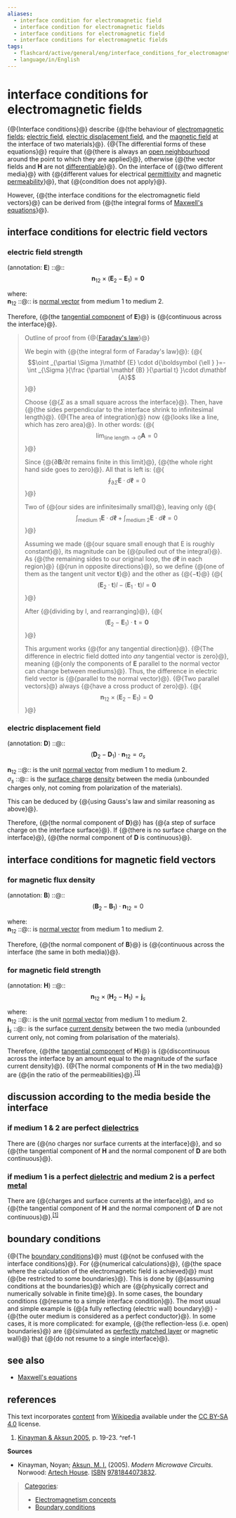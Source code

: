 ```yaml
---
aliases:
  - interface condition for electromagnetic field
  - interface condition for electromagnetic fields
  - interface conditions for electromagnetic field
  - interface conditions for electromagnetic fields
tags:
  - flashcard/active/general/eng/interface_conditions_for_electromagnetic_fields
  - language/in/English
---
```


# interface conditions for electromagnetic fields

<!-- | [papers](https://www.google.com/search?&q=%22Interface+conditions+for+electromagnetic+fields%22&tbs=bkt:s&tbm=bks) __·__ [books](https://www.google.com/search?tbs=bks:1&q=%22Interface+conditions+for+electromagnetic+fields%22+-wikipedia) __·__ [scholar](https://scholar.google.com/scholar?q=%22Interface+conditions+for+electromagnetic+fields%22) __·__ [JSTOR](https://www.jstor.org/action/doBasicSearch?Query=%22Interface+conditions+for+electromagnetic+fields%22&acc=on&wc=on) _\(September 2023\)__\([Learn how and when to remove this message](https://en.wikipedia.org/wiki/Help:Maintenance%20template%20removal)\)_ | -->

{@{Interface conditions}@} describe {@{the behaviour of [electromagnetic fields](electromagnetic%20fields.md); [electric field](electric%20field.md), [electric displacement field](electric%20displacement%20field.md), and the [magnetic field](magnetic%20field.md) at the interface of two materials}@}. {@{The differential forms of these equations}@} require that {@{there is always an [open neighbourhood](open%20neighbourhood.md#open%20neighbourhood) around the point to which they are applied}@}, otherwise {@{the vector fields and __H__ are not [differentiable](differentiable%20function.md)}@}. <!-- In other words, the medium must be continuous\[no need to be continuous\]\[This paragraph need to be revised, the wrong concept of "continuous" need to be corrected\]. --> On the interface of {@{two different media}@} with {@{different values for electrical [permittivity](permittivity.md) and magnetic [permeability](permeability%20(electromagnetism).md)}@}, that {@{condition does not apply}@}. <!--SR:!2026-06-08,268,338!2026-06-29,284,338!2025-09-24,69,318!2026-06-03,264,338!2025-09-24,69,318!2026-06-01,262,338!2026-05-28,258,338!2026-05-30,260,338-->

However, {@{the interface conditions for the electromagnetic field vectors}@} can be derived from {@{the integral forms of [Maxwell's equations](Maxwell's%20equations.md)}@}. <!--SR:!2026-06-10,270,338!2026-06-10,270,338-->

## interface conditions for electric field vectors

### electric field strength

\(annotation: $\mathbf E$\) ::@:: $$\mathbf {n} _{12}\times (\mathbf {E} _{2}-\mathbf {E} _{1})=\mathbf {0}$$ <!--SR:!2025-09-24,69,318!2026-01-08,133,298-->

where: <br/>
$\mathbf {n} _{12}$ <!-- flashcard ID: 89355df4-5adb-4753-a348-713d05c62a3b -->::@:: is [normal vector](normal%20vector.md) from medium 1 to medium 2. <!--SR:!2025-09-25,70,338!2026-03-27,211,338-->

Therefore, {@{the [tangential component](tangential%20component.md) of __E__}@} is {@{continuous across the interface}@}. <!--SR:!2025-09-23,68,318!2026-06-29,284,338-->

> Outline of proof from {@{[Faraday's law](Faraday's%20law%20of%20induction.md)}@}
>
> We begin with {@{the integral form of Faraday's law}@}: {@{$$\oint _{\partial \Sigma }\mathbf {E} \cdot d{\boldsymbol {\ell } }=-\int _{\Sigma }{\frac {\partial \mathbf {B} }{\partial t} }\cdot d\mathbf {A}$$}@}
>
> Choose {@{$\Sigma$ as a small square across the interface}@}. Then, have {@{the sides perpendicular to the interface shrink to infinitesimal length}@}. {@{The area of integration}@} now {@{looks like a line, which has zero area}@}. In other words: {@{$$\lim _{\text{line length}\to 0}\mathbf {A} =0$$}@}
>
> Since {@{$\partial \mathbf {B} /\partial t$ remains finite in this limit}@}, {@{the whole right hand side goes to zero}@}. All that is left is: {@{$$\oint _{\partial \Sigma }\mathbf {E} \cdot d{\boldsymbol {\ell } }=0$$}@}
>
> Two of {@{our sides are infinitesimally small}@}, leaving only {@{$$\int _{\text{medium 1} }\mathbf {E} \cdot d{\boldsymbol {\ell } }+\int _{\text{medium 2} }\mathbf {E} \cdot d{\boldsymbol {\ell } }=0$$}@}
>
> Assuming we made {@{our square small enough that E is roughly constant}@}, its magnitude can be {@{pulled out of the integral}@}. As {@{the remaining sides to our original loop, the $d{\boldsymbol {\ell } }$ in each region}@} {@{run in opposite directions}@}, so we define {@{one of them as the tangent unit vector ${\boldsymbol {t} }$}@} and the other as {@{$-{\boldsymbol {t} }$}@} {@{$$(\mathbf {E} _{2}\cdot {\boldsymbol {t} })l-(\mathbf {E} _{1}\cdot {\boldsymbol {t} })l=\mathbf {0}$$}@}
>
> After {@{dividing by l, and rearranging}@}, {@{$$(\mathbf {E} _{2}-\mathbf {E} _{1})\cdot {\boldsymbol {t} }=\mathbf {0}$$}@}
>
> This argument works {@{for any tangential direction}@}. {@{The difference in electric field dotted into _any_ tangential vector is zero}@}, meaning {@{only the components of $\mathbf {E}$ parallel to the normal vector can change between mediums}@}. Thus, the difference in electric field vector is {@{parallel to the normal vector}@}. {@{Two parallel vectors}@} always {@{have a cross product of zero}@}. {@{$$\mathbf {n} _{12}\times (\mathbf {E} _{2}-\mathbf {E} _{1})=\mathbf {0}$$}@} <!--SR:!2026-05-29,259,338!2025-09-24,69,318!2025-09-19,65,318!2026-07-02,287,338!2025-09-19,65,318!2026-07-03,288,338!2026-05-31,261,338!2025-09-24,69,318!2026-06-04,265,338!2025-09-19,65,318!2026-06-09,269,338!2025-09-19,65,318!2026-06-05,265,338!2025-09-24,69,318!2026-06-07,267,338!2025-09-19,65,318!2026-07-01,286,338!2026-06-09,269,338!2026-07-02,287,338!2025-09-19,65,318!2026-05-31,261,338!2025-09-19,65,318!2026-05-05,239,330!2026-06-30,285,338!2025-09-23,68,318!2025-09-19,65,318!2026-06-01,262,338!2025-09-24,69,318!2025-09-23,68,318-->

### electric displacement field

\(annotation: $\mathbf D$\) ::@:: $$(\mathbf {D} _{2}-\mathbf {D} _{1})\cdot \mathbf {n} _{12}=\sigma _{s}$$ <!--SR:!2026-06-30,285,338!2026-06-09,269,338-->

$\mathbf {n} _{12}$ ::@:: is the unit [normal vector](normal%20vector.md) from medium 1 to medium 2. <br/> <!--SR:!2025-09-28,73,338!2025-09-28,73,338-->
$\sigma _{s}$ ::@:: is the [surface charge](surface%20charge.md) [density](charge%20density.md) between the media \(unbounded charges only, not coming from polarization of the materials\). <!--SR:!2025-09-24,69,318!2025-09-24,69,318-->

This can be deduced by {@{using Gauss's law and similar reasoning as above}@}. <!--SR:!2025-09-24,69,318-->

Therefore, {@{the normal component of __D__}@} has {@{a step of surface charge on the interface surface}@}. If {@{there is no surface charge on the interface}@}, {@{the normal component of __D__ is continuous}@}. <!--SR:!2025-09-24,69,318!2026-07-01,286,338!2026-07-01,286,338!2025-09-19,65,318-->

## interface conditions for magnetic field vectors

### for magnetic flux density

\(annotation: $\mathbf B$\) ::@:: $$(\mathbf {B} _{2}-\mathbf {B} _{1})\cdot \mathbf {n} _{12}=0$$ <!--SR:!2025-09-24,69,318!2026-05-16,248,330-->

where: <br/>
$\mathbf {n} _{12}$ <!-- flashcard ID: 60a2ea19-b133-459c-889e-e4e159632daa -->::@:: is [normal vector](normal%20vector.md) from medium 1 to medium 2. <!--SR:!2025-09-27,72,338!2025-09-27,72,338-->

Therefore, {@{the normal component of __B__}@} is {@{continuous across the interface \(the same in both media\)}@}. <!--SR:!2026-06-08,268,338!2025-09-24,69,318-->

### for magnetic field strength

\(annotation: $\mathbf H$\) ::@:: $$\mathbf {n} _{12}\times (\mathbf {H} _{2}-\mathbf {H} _{1})=\mathbf {j} _{s}$$ <!--SR:!2025-10-12,29,298!2025-09-19,65,318-->

where: <br/>
$\mathbf {n} _{12}$ <!-- flashcard ID: 88bd7276-524c-48b2-b4d0-224cd3b21e56 -->::@:: is the unit [normal vector](normal%20vector.md) from medium 1 to medium 2. <br/> <!--SR:!2025-09-26,71,338!2025-09-25,70,338-->
$\mathbf {j} _{s}$ ::@:: is the surface [current density](current%20density.md) between the two media \(unbounded current only, not coming from polarisation of the materials\). <!--SR:!2026-06-21,276,330!2026-06-30,285,338-->

Therefore, {@{the [tangential component](tangential%20component.md) of __H__}@} is {@{discontinuous across the interface by an amount equal to the magnitude of the surface current density}@}. {@{The normal components of __H__ in the two media}@} are {@{in the ratio of the permeabilities}@}.<sup>[\[1\]](#^ref-1)</sup> <!--SR:!2026-05-27,257,338!2026-07-03,288,338!2025-09-24,69,318!2026-06-09,269,338-->

## discussion according to the media beside the interface

### if medium 1 & 2 are perfect [dielectrics](dielectrics.md)

There are {@{no charges nor surface currents at the interface}@}, and so {@{the tangential component of __H__ and the normal component of __D__ are both continuous}@}. <!--SR:!2026-06-02,263,338!2025-09-19,65,318-->

### if medium 1 is a perfect [dielectric](dielectric.md) and medium 2 is a perfect [metal](metal.md)

There are {@{charges and surface currents at the interface}@}, and so {@{the tangential component of __H__ and the normal component of __D__ are not continuous}@}.<sup>[\[1\]](#^ref-1)</sup> <!--SR:!2025-09-24,69,318!2025-09-19,65,318-->

## boundary conditions

{@{The [boundary conditions](boundary%20conditions.md)}@} must {@{not be confused with the interface conditions}@}. For {@{numerical calculations}@}, {@{the space where the calculation of the electromagnetic field is achieved}@} must {@{be restricted to some boundaries}@}. This is done by {@{assuming conditions at the boundaries}@} which are {@{physically correct and numerically solvable in finite time}@}. In some cases, the boundary conditions {@{resume to a simple interface condition}@}. The most usual and simple example is {@{a fully reflecting \(electric wall\) boundary}@} - {@{the outer medium is considered as a perfect conductor}@}. In some cases, it is more complicated: for example, {@{the reflection-less \(i.e. open\) boundaries}@} are {@{simulated as [perfectly matched layer](perfectly%20matched%20layer.md) or magnetic wall}@} that {@{do not resume to a single interface}@}. <!--SR:!2026-06-10,270,338!2026-05-26,256,338!2025-09-24,69,318!2025-09-19,65,318!2026-06-20,276,330!2026-06-28,283,338!2026-06-10,270,338!2025-09-19,65,318!2026-05-30,260,338!2026-06-08,268,338!2025-09-19,64,310!2025-09-24,69,318!2025-09-19,65,318-->

## see also

- [Maxwell's equations](Maxwell's%20equations.md)

## references

This text incorporates [content](https://en.wikipedia.org/wiki/interface_conditions_for_electromagnetic_fields) from [Wikipedia](Wikipedia.md) available under the [CC BY-SA 4.0](https://creativecommons.org/licenses/by-sa/4.0/) license.

1. [Kinayman & Aksun 2005](#CITEREFKinaymanAksun2005), p. 19-23. <a id="^ref-1"></a>^ref-1

<!-- markdownlint-disable-next-line MD036 -->
__Sources__

- <a id="CITEREFKinaymanAksun2005"></a> Kinayman, Noyan; [Aksun, M. I.](İrşadi%20Aksun.md) \(2005\). _Modern Microwave Circuits_. Norwood: [Artech House](Artech%20House.md). [ISBN](ISBN%20(identifier).md) [9781844073832](https://en.wikipedia.org/wiki/Special:BookSources/9781844073832).

> [Categories](https://en.wikipedia.org/wiki/Help:Category):
>
> - [Electromagnetism concepts](https://en.wikipedia.org/wiki/Category:Electromagnetism%20concepts)
> - [Boundary conditions](https://en.wikipedia.org/wiki/Category:Boundary%20conditions)
